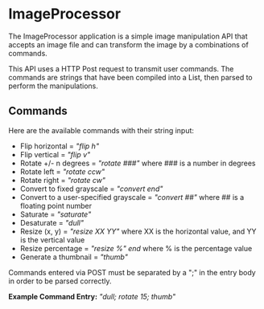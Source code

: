 # ImageProcessor

The ImageProcessor application is a simple image manipulation API that accepts an image file and can transform the image by a combinations of commands.

This API uses a HTTP Post request to transmit user commands. The commands are strings that have been compiled into a List, then parsed to perform the manipulations.

## Commands

Here are the available commands with their string input:

- Flip horizontal = *"flip h"*
- Flip vertical = *"flip v"*
- Rotate +/- n degrees = *"rotate ###"* where ### is a number in degrees
- Rotate left = *"rotate ccw"*
- Rotate right = *"rotate cw"*
- Convert to fixed grayscale = *"convert end"*
- Convert to a user-specified grayscale = *"convert ##"* where ## is a floating point number
- Saturate = *"saturate"*
- Desaturate = *"dull"*
- Resize (x, y) = *"resize XX YY"* where XX is the horizontal value, and YY is the vertical value
- Resize percentage = *"resize %" end* where % is the percentage value
- Generate a thumbnail = *"thumb"*

Commands entered via POST must be separated by a ";" in the entry body in order to be parsed correctly.

**Example Command Entry:** *"dull; rotate 15; thumb"*
